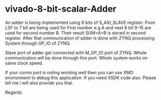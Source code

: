 # vivado-8-bit-scalar-Adder
An adder is being implemented using 8 bits of S_AXI_SLAVE register. From LSF to 7 bit are being used for First number e.g A and next 8 bit 9-15 are used for second number B. Their result SUM=A+B is stored in second register. After that communication of adder is done with ZYNQ processing System through GP_IO of ZYNQ. 

Slave port of adder get connected with M_GP_IO port of ZYNQ. Whole communication will be done through this port.
Whole system works on same clock speed.

If your comm port is noting working well then you can use XMD environment to debug this application. If you need XSDK code  also. Please tell me i will also provide you that.

Regards
